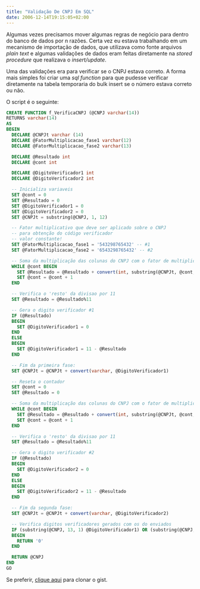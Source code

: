 ```yaml
---
title: "Validação De CNPJ Em SQL"
date: 2006-12-14T19:15:05+02:00
---
```


Algumas vezes precisamos mover algumas regras de negócio para dentro do banco de dados por n razões. Certa vez eu estava trabalhando em um mecanismo de importação de dados, que utilizava como fonte arquivos *plain text* e algumas validações de dados eram feitas diretamente na _stored procedure_ que realizava o _insert/update_.

Uma das validações era para verificar se o CNPJ estava correto. A forma mais simples foi criar uma _sql function_ para que pudesse verificar diretamente na tabela temporaria do bulk insert se o número estava correto ou não.

O script é o seguinte:

```sql
CREATE FUNCTION f_VerificaCNPJ (@CNPJ varchar(14))
RETURNS varchar(14)
AS
BEGIN
  DECLARE @CNPJt varchar (14)
  DECLARE @FatorMultiplicacao_fase1 varchar(12)
  DECLARE @FatorMultiplicacao_fase2 varchar(13)

  DECLARE @Resultado int
  DECLARE @cont int

  DECLARE @DigitoVerificador1 int
  DECLARE @DigitoVerificador2 int

  -- Inicializa variaveis
  SET @cont = 0
  SET @Resultado = 0
  SET @DigitoVerificador1 = 0
  SET @DigitoVerificador2 = 0
  SET @CNPJt = substring(@CNPJ, 1, 12)

  -- Fator multiplicativo que deve ser aplicado sobre o CNPJ
  -- para obtenção do código verificador
  -- valor constante!
  SET @FatorMultiplicacao_fase1 = '543298765432' -- #1
  SET @FatorMultiplicacao_fase2 = '6543298765432' -- #2

  -- Soma da multiplicação das colunas do CNPJ com o fator de multiplicacao #1
  WHILE @cont BEGIN
    SET @Resultado = @Resultado + convert(int, substring(@CNPJt, @cont, 1)) * convert(int, substring(@FatorMultiplicacao_fase1, @cont, 1))
    SET @cont = @cont + 1
  END

  -- Verifica o 'resto' da divisao por 11
  SET @Resultado = @Resultado%11

  -- Gera o digito verificador #1
  IF (@Resultado)
  BEGIN
    SET @DigitoVerificador1 = 0
  END
  ELSE
  BEGIN
    SET @DigitoVerificador1 = 11 - @Resultado
  END

  -- Fim da primeira fase:
  SET @CNPJt = @CNPJt + convert(varchar, @DigitoVerificador1)

  -- Reseta o contador
  SET @cont = 0
  SET @Resultado = 0

  -- Soma da multiplicação das colunas do CNPJ com o fator de multiplicacao #1
  WHILE @cont BEGIN
    SET @Resultado = @Resultado + convert(int, substring(@CNPJt, @cont, 1)) * convert(int, substring(@FatorMultiplicacao_fase2, @cont, 1))
    SET @cont = @cont + 1
  END

  -- Verifica o 'resto' da divisao por 11
  SET @Resultado = @Resultado%11

  -- Gera o digito verificador #2
  IF (@Resultado)
  BEGIN
    SET @DigitoVerificador2 = 0
  END
  ELSE
  BEGIN
    SET @DigitoVerificador2 = 11 - @Resultado
  END

  -- Fim da segunda fase:
  SET @CNPJt = @CNPJt + convert(varchar, @DigitoVerificador2)

  -- Verifica digitos verificadores gerados com os do enviados
  IF (substring(@CNPJ, 13, 1) @DigitoVerificador1) OR (substring(@CNPJ, 14, 1) @DigitoVerificador2)
  BEGIN
    RETURN '0'
  END

  RETURN @CNPJ
END
GO
```

Se preferir, [clique aqui](https://gist.github.com/dijeferson/b6eb7e2baaa0199ea6ea#file-valida_cnpj-sql) para clonar o gist.
